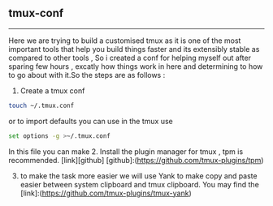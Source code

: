 ## tmux-conf
___
 
Here we are trying to build a customised tmux as it is one of the most important tools that help you build things faster and its extensibly stable as compared to other tools , So i created a conf for helping myself out after sparing few hours , excatly how things work in here and determining to how to go about with it.So the steps are as follows :
1. Create a tmux conf 
``` bash
touch ~/.tmux.conf 
``` 
or to import defaults you can use in the tmux use
```bash
set options -g >~/.tmux.conf
```
In this file you can make 
2. Install the plugin manager for tmux , tpm is recommended.
[link][github]
[github]:(https://github.com/tmux-plugins/tpm)

3. to make the task more easier we will use Yank to make copy and paste easier between system clipboard and tmux clipboard.
You may find the 
[link]:(https://github.com/tmux-plugins/tmux-yank)
